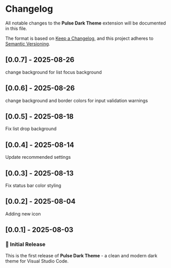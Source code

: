 # Changelog

All notable changes to the **Pulse Dark Theme** extension will be documented in this file.

The format is based on [Keep a Changelog](https://keepachangelog.com/en/1.0.0/),
and this project adheres to [Semantic Versioning](https://semver.org/spec/v2.0.0.html).

## [0.0.7] - 2025-08-26

change background for list focus background

## [0.0.6] - 2025-08-26

change background and border colors for input validation warnings

## [0.0.5] - 2025-08-18

Fix list drop background

## [0.0.4] - 2025-08-14

Update recommended settings

## [0.0.3] - 2025-08-13

Fix status bar color styling

## [0.0.2] - 2025-08-04

Adding new icon

## [0.0.1] - 2025-08-03

### 🎉 Initial Release

This is the first release of **Pulse Dark Theme** - a clean and modern dark theme for Visual Studio Code.